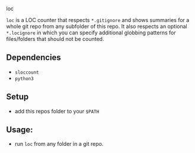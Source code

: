 loc

`loc` is a LOC counter that respects `*.gitignore` and shows summaries for a whole git repo from any subfolder of this repo. It also respects an optional `*.locignore` in which you can specify additional globbing patterns for files/folders that should not be counted.

## Dependencies
- `sloccount`
- `python3`

## Setup
- add this repos folder to your `$PATH`

## Usage:
- run `loc` from any folder in a git repo.
